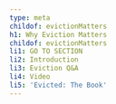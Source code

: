 ```yaml
---
type: meta
childof: evictionMatters
h1: Why Eviction Matters
childof: evictionMatters
li1: GO TO SECTION
li2: Introduction
li3: Eviction Q&A
li4: Video
li5: 'Evicted: The Book'
---
```


